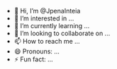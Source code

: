 - 👋 Hi, I’m @JpenaInteia
- 👀 I’m interested in ...
- 🌱 I’m currently learning ...
- 💞️ I’m looking to collaborate on ...
- 📫 How to reach me ...
- 😄 Pronouns: ...
- ⚡ Fun fact: ...

<!---
JpenaInteia/JpenaInteia is a ✨ special ✨ repository because its `README.md` (this file) appears on your GitHub profile.
You can click the Preview link to take a look at your changes.
--->

